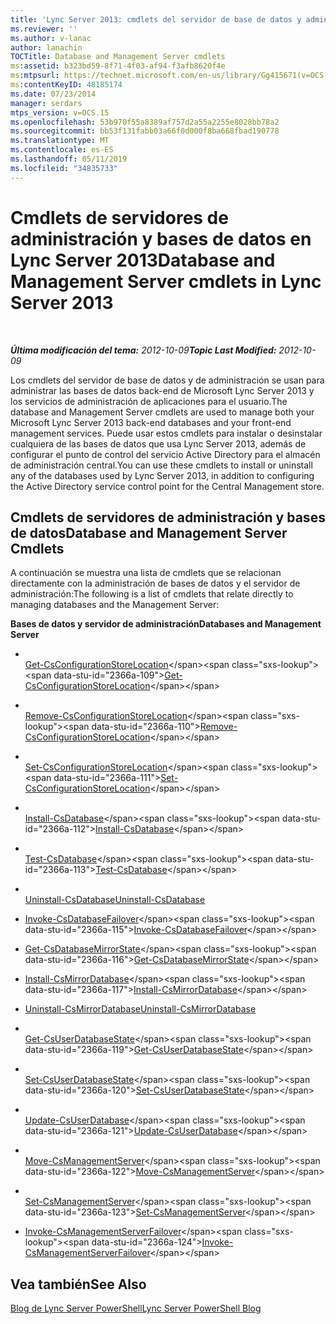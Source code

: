 ```yaml
---
title: 'Lync Server 2013: cmdlets del servidor de base de datos y administración'
ms.reviewer: ''
ms.author: v-lanac
author: lanachin
TOCTitle: Database and Management Server cmdlets
ms:assetid: b323bd59-8f71-4f03-af94-f3afb8620f4e
ms:mtpsurl: https://technet.microsoft.com/en-us/library/Gg415671(v=OCS.15)
ms:contentKeyID: 48185174
ms.date: 07/23/2014
manager: serdars
mtps_version: v=OCS.15
ms.openlocfilehash: 53b970f55a8389af757d2a55a2255e8028bb78a2
ms.sourcegitcommit: bb53f131fabb03a66f0d000f8ba668fbad190778
ms.translationtype: MT
ms.contentlocale: es-ES
ms.lasthandoff: 05/11/2019
ms.locfileid: "34835733"
---
```

<div data-xmlns="http://www.w3.org/1999/xhtml">

<div class="topic" data-xmlns="http://www.w3.org/1999/xhtml" data-msxsl="urn:schemas-microsoft-com:xslt" data-cs="http://msdn.microsoft.com/en-us/">

<div data-asp="http://msdn2.microsoft.com/asp">

# <a name="database-and-management-server-cmdlets-in-lync-server-2013"></a><span data-ttu-id="2366a-102">Cmdlets de servidores de administración y bases de datos en Lync Server 2013</span><span class="sxs-lookup"><span data-stu-id="2366a-102">Database and Management Server cmdlets in Lync Server 2013</span></span>

</div>

<div id="mainSection">

<div id="mainBody">

<span> </span>

<span data-ttu-id="2366a-103">_**Última modificación del tema:** 2012-10-09_</span><span class="sxs-lookup"><span data-stu-id="2366a-103">_**Topic Last Modified:** 2012-10-09_</span></span>

<span data-ttu-id="2366a-104">Los cmdlets del servidor de base de datos y de administración se usan para administrar las bases de datos back-end de Microsoft Lync Server 2013 y los servicios de administración de aplicaciones para el usuario.</span><span class="sxs-lookup"><span data-stu-id="2366a-104">The database and Management Server cmdlets are used to manage both your Microsoft Lync Server 2013 back-end databases and your front-end management services.</span></span> <span data-ttu-id="2366a-105">Puede usar estos cmdlets para instalar o desinstalar cualquiera de las bases de datos que usa Lync Server 2013, además de configurar el punto de control del servicio Active Directory para el almacén de administración central.</span><span class="sxs-lookup"><span data-stu-id="2366a-105">You can use these cmdlets to install or uninstall any of the databases used by Lync Server 2013, in addition to configuring the Active Directory service control point for the Central Management store.</span></span>

<div>

## <a name="database-and-management-server-cmdlets"></a><span data-ttu-id="2366a-106">Cmdlets de servidores de administración y bases de datos</span><span class="sxs-lookup"><span data-stu-id="2366a-106">Database and Management Server Cmdlets</span></span>

<span data-ttu-id="2366a-107">A continuación se muestra una lista de cmdlets que se relacionan directamente con la administración de bases de datos y el servidor de administración:</span><span class="sxs-lookup"><span data-stu-id="2366a-107">The following is a list of cmdlets that relate directly to managing databases and the Management Server:</span></span>

<span data-ttu-id="2366a-108">**Bases de datos y servidor de administración**</span><span class="sxs-lookup"><span data-stu-id="2366a-108">**Databases and Management Server**</span></span>

  - <span></span>  
    <span data-ttu-id="2366a-109">[Get-CsConfigurationStoreLocation](https://technet.microsoft.com/en-us/library/Gg412814(v=OCS.15))</span><span class="sxs-lookup"><span data-stu-id="2366a-109">[Get-CsConfigurationStoreLocation](https://technet.microsoft.com/en-us/library/Gg412814(v=OCS.15))</span></span>

  - <span></span>  
    <span data-ttu-id="2366a-110">[Remove-CsConfigurationStoreLocation](https://technet.microsoft.com/en-us/library/Gg398214(v=OCS.15))</span><span class="sxs-lookup"><span data-stu-id="2366a-110">[Remove-CsConfigurationStoreLocation](https://technet.microsoft.com/en-us/library/Gg398214(v=OCS.15))</span></span>

  - <span></span>  
    <span data-ttu-id="2366a-111">[Set-CsConfigurationStoreLocation](https://technet.microsoft.com/en-us/library/Gg398258(v=OCS.15))</span><span class="sxs-lookup"><span data-stu-id="2366a-111">[Set-CsConfigurationStoreLocation](https://technet.microsoft.com/en-us/library/Gg398258(v=OCS.15))</span></span>

<!-- end list -->

  - <span></span>  
    <span data-ttu-id="2366a-112">[Install-CsDatabase](https://technet.microsoft.com/en-us/library/Gg399044(v=OCS.15))</span><span class="sxs-lookup"><span data-stu-id="2366a-112">[Install-CsDatabase](https://technet.microsoft.com/en-us/library/Gg399044(v=OCS.15))</span></span>

  - <span></span>  
    <span data-ttu-id="2366a-113">[Test-CsDatabase](https://technet.microsoft.com/en-us/library/JJ204839(v=OCS.15))</span><span class="sxs-lookup"><span data-stu-id="2366a-113">[Test-CsDatabase](https://technet.microsoft.com/en-us/library/JJ204839(v=OCS.15))</span></span>

  - <span></span>  
    <span data-ttu-id="2366a-114">[Uninstall-CsDatabase](unhttps://technet.microsoft.com/en-us/library/Gg399044(v=OCS.15))</span><span class="sxs-lookup"><span data-stu-id="2366a-114">[Uninstall-CsDatabase](unhttps://technet.microsoft.com/en-us/library/Gg399044(v=OCS.15))</span></span>

<!-- end list -->

  - <span data-ttu-id="2366a-115">[Invoke-CsDatabaseFailover](https://technet.microsoft.com/en-us/library/JJ204744(v=OCS.15))</span><span class="sxs-lookup"><span data-stu-id="2366a-115">[Invoke-CsDatabaseFailover](https://technet.microsoft.com/en-us/library/JJ204744(v=OCS.15))</span></span>

<!-- end list -->

  - <span data-ttu-id="2366a-116">[Get-CsDatabaseMirrorState](https://technet.microsoft.com/en-us/library/JJ204845(v=OCS.15))</span><span class="sxs-lookup"><span data-stu-id="2366a-116">[Get-CsDatabaseMirrorState](https://technet.microsoft.com/en-us/library/JJ204845(v=OCS.15))</span></span>

<!-- end list -->

  - <span data-ttu-id="2366a-117">[Install-CsMirrorDatabase](https://technet.microsoft.com/en-us/library/JJ204986(v=OCS.15))</span><span class="sxs-lookup"><span data-stu-id="2366a-117">[Install-CsMirrorDatabase](https://technet.microsoft.com/en-us/library/JJ204986(v=OCS.15))</span></span>

  - <span data-ttu-id="2366a-118">[Uninstall-CsMirrorDatabase](unhttps://technet.microsoft.com/en-us/library/JJ204986(v=OCS.15))</span><span class="sxs-lookup"><span data-stu-id="2366a-118">[Uninstall-CsMirrorDatabase](unhttps://technet.microsoft.com/en-us/library/JJ204986(v=OCS.15))</span></span>

<!-- end list -->

  - <span></span>  
    <span data-ttu-id="2366a-119">[Get-CsUserDatabaseState](https://technet.microsoft.com/en-us/library/Gg398831(v=OCS.15))</span><span class="sxs-lookup"><span data-stu-id="2366a-119">[Get-CsUserDatabaseState](https://technet.microsoft.com/en-us/library/Gg398831(v=OCS.15))</span></span>

  - <span></span>  
    <span data-ttu-id="2366a-120">[Set-CsUserDatabaseState](https://technet.microsoft.com/en-us/library/Gg412973(v=OCS.15))</span><span class="sxs-lookup"><span data-stu-id="2366a-120">[Set-CsUserDatabaseState](https://technet.microsoft.com/en-us/library/Gg412973(v=OCS.15))</span></span>

<!-- end list -->

  - <span></span>  
    <span data-ttu-id="2366a-121">[Update-CsUserDatabase](https://technet.microsoft.com/en-us/library/Gg398682(v=OCS.15))</span><span class="sxs-lookup"><span data-stu-id="2366a-121">[Update-CsUserDatabase](https://technet.microsoft.com/en-us/library/Gg398682(v=OCS.15))</span></span>

<!-- end list -->

  - <span></span>  
    <span data-ttu-id="2366a-122">[Move-CsManagementServer](https://technet.microsoft.com/en-us/library/Gg412921(v=OCS.15))</span><span class="sxs-lookup"><span data-stu-id="2366a-122">[Move-CsManagementServer](https://technet.microsoft.com/en-us/library/Gg412921(v=OCS.15))</span></span>

  - <span></span>  
    <span data-ttu-id="2366a-123">[Set-CsManagementServer](https://technet.microsoft.com/en-us/library/Gg398465(v=OCS.15))</span><span class="sxs-lookup"><span data-stu-id="2366a-123">[Set-CsManagementServer](https://technet.microsoft.com/en-us/library/Gg398465(v=OCS.15))</span></span>

<!-- end list -->

  - <span data-ttu-id="2366a-124">[Invoke-CsManagementServerFailover](https://technet.microsoft.com/en-us/library/JJ204647(v=OCS.15))</span><span class="sxs-lookup"><span data-stu-id="2366a-124">[Invoke-CsManagementServerFailover](https://technet.microsoft.com/en-us/library/JJ204647(v=OCS.15))</span></span>

</div>

<div>

## <a name="see-also"></a><span data-ttu-id="2366a-125">Vea también</span><span class="sxs-lookup"><span data-stu-id="2366a-125">See Also</span></span>


[<span data-ttu-id="2366a-126">Blog de Lync Server PowerShell</span><span class="sxs-lookup"><span data-stu-id="2366a-126">Lync Server PowerShell Blog</span></span>](http://go.microsoft.com/fwlink/p/?linkid=203150)  
  

</div>

</div>

<span> </span>

</div>

</div>

</div>

